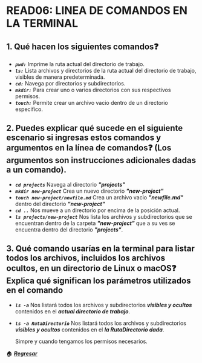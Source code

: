 
# READ06: LINEA DE COMANDOS EN LA TERMINAL

## 1. Qué hacen los siguientes comandos❓

- ***`pwd:`*** Imprime la ruta actual del directorio de trabajo.
- ***`ls:`*** Lista archivos y directorios de la ruta actual del directorio de trabajo, visibles de manera predeterminada.
- ***`cd:`*** Navega por directorios y subdirectorios.
- ***`mkdir:`*** Para crear uno o varios directorios con sus respectivos permisos.
- ***`touch:`*** Permite crear un archivo vacio dentro de un directorio especifico.

## 2. Puedes explicar qué sucede en el siguiente escenario si ingresas estos comandos y argumentos en la línea de comandos❓ (Los argumentos son instrucciones adicionales dadas a un comando).

- ***`cd projects`*** Navega al directorio ***"projects"***
- ***`mkdir new-project`*** Crea un nuevo directorio ***"new-project"***
- ***`touch new-project/newfile.md`*** Crea un archivo vacio ***"newfile.md"*** dentro del directorio ***"new-project"***
- ***`cd ..`*** Nos mueve a un directorio por encima de la posición actual.
- ***`ls projects/new-project`*** Nos lista los archivos y subdirectorios que se encuentran dentro de la carpeta ***"new-project"*** que a su ves se encuentra dentro del directorio ***"projects"***.

## 3. Qué comando usarías en la terminal para listar todos los archivos, incluidos los archivos ocultos, en un directorio de Linux o macOS❓ Explica qué significan los parámetros utilizados en el comando

- ***`ls -a`*** Nos listará todos los archivos y subdirectorios ***visibles y ocultos*** contenidos en el ***actual directorio de trabajo***.
- ***`ls -a RutaDirectorio`*** Nos listará todos los archivos y subdirectorios ***visibles y ocultos*** contenidos en el ***la RutaDirectorio dada***.

  Simpre y cuando tengamos los permisos necesarios.

🏠 [***Regresar***](./README.md)

